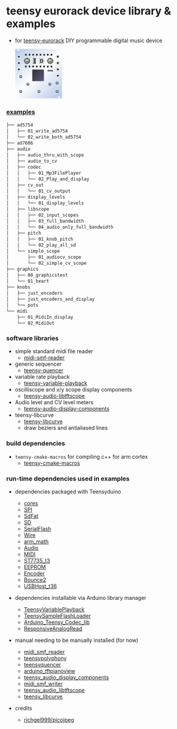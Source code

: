 # teensy eurorack device library & examples 
* for [teensy-eurorack](https://github.com/newdigate/teensy-eurorack) DIY programmable digital music device

  <img src='https://github.com/newdigate/teensy-eurorack/raw/master/hardware/images/teensy-eurorack.svg' width='125px'/>

### [examples](examples)
```
├── ad5754
│   ├── 01_write_ad5754
│   └── 02_write_both_ad5754
├── ad7606
├── audio
│   ├── audio_thru_with_scope
│   ├── audio_to_cv
│   ├── codec
│   │   ├── 01_Mp3FilePlayer
│   │   └── 02_Play_and_display
│   ├── cv_out
│   │   └── 01_cv_output
│   ├── display_levels
│   │   └── 01_display_levels
│   ├── libscope
│   │   ├── 02_input_scopes
│   │   ├── 03_full_bandwidth
│   │   └── 04_audio_only_full_bandwidth
│   ├── pitch
│   │   ├── 01_knob_pitch
│   │   └── 02_play_all_sd
│   └── simple_scope
│       ├── 01_audiocv_scope
│       └── 02_simple_cv_scope
├── graphics
│   ├── 00_graphicstest
│   └── 01_heart
├── knobs
│   ├── just_encoders
│   ├── just_encoders_and_display
│   └── pots
└── midi
    ├── 01_MidiIn_display
    └── 02_MidiOut
```

### software libraries
 * simple standard midi file reader 
   * [midi-smf-reader](https://github.com/newdigate/midi-smf-reader)
 * generic sequencer
   * [teensy-quencer](https://github.com/newdigate/teensy-quencer)
 * variable rate playback
   * [teensy-variable-playback](https://github.com/newdigate/teensy-variable-playback)
 * oscilliscope and x/y scope display components
   * [teensy-audio-libtftscope](https://github.com/newdigate/teensy-audio-libtftscope)
 * Audio level and CV level meters 
   * [teensy-audio-display-components](https://github.com/newdigate/teensy-audio-display-components)
 * teensy-libcurve 
   * [teensy-libcurve](https://github.com/newdigate/teensy-libcurve)
   * draw beziers and antialiased lines

### build dependencies
* ```teensy-cmake-macros``` for compiling c++ for arm cortex
  * [teensy-cmake-macros](https://github.com/newdigate/teensy-cmake-macros)

### run-time dependencies used in examples
* dependencies packaged with Teensyduino
  * [cores](https://github.com/PaulStoffregen/cores.git)
  * [SPI](https://github.com/PaulStoffregen/SPI.git)
  * [SdFat](https://github.com/greiman/SdFat.git) 
  * [SD](https://github.com/PaulStoffregen/SD.git)
  * [SerialFlash](https://github.com/PaulStoffregen/SerialFlash.git)
  * [Wire](https://github.com/PaulStoffregen/Wire.git)
  * [arm_math](https://github.com/PaulStoffregen/arm_math.git)
  * [Audio](https://github.com/PaulStoffregen/Audio.git)
  * [MIDI](https://github.com/PaulStoffregen/MIDI)
  * [ST7735_t3](https://github.com/PaulStoffregen/ST7735_t3.git)
  * [EEPROM](https://github.com/PaulStoffregen/EEPROM.git)
  * [Encoder](https://github.com/PaulStoffregen/Encoder.git)
  * [Bounce2](https://github.com/thomasfredericks/Bounce2.git)
  * [USBHost_t36](https://github.com/PaulStoffregen/USBHost_t36.git)

* dependencies installable via Arduino library manager
  * [TeensyVariablePlayback](https://github.com/newdigate/teensy-variable-playback.git)
  * [TeensySampleFlashLoader](https://github.com/newdigate/teensy-sample-flashloader.git)
  * [Arduino_Teensy_Codec_lib](https://github.com/FrankBoesing/Arduino-Teensy-Codec-lib.git)
  * [ResponsiveAnalogRead](https://github.com/dxinteractive/ResponsiveAnalogRead.git)

* manual needing to be manually installed (for now)
  * [midi_smf_reader](https://github.com/newdigate/midi-smf-reader.git)
  * [teensypolyphony](https://github.com/newdigate/teensy-polyphony.git)
  * [teensyquencer](https://github.com/newdigate/teensy-quencer.git)
  * [arduino_tftpianoview](https://github.com/newdigate/arduino-tftpianoview.git)
  * [teensy_audio_display_components](https://github.com/newdigate/teensy-audio-display-components.git)
  * [midi_smf_writer](https://github.com/newdigate/midi-smf-writer.git)
  * [teensy_audio_libtftscope](https://github.com/newdigate/teensy-audio-libtftscope)
  * [teensy_libcurve](https://github.com/newdigate/teensy-libcurve.git)

* credits 
  * [richgel999/picojpeg](https://github.com/richgel999/picojpeg)
